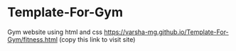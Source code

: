 # Template-For-Gym
Gym website using html and css
https://varsha-mg.github.io/Template-For-Gym/fitness.html   (copy this link to visit site)

